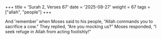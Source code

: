 +++
title = 'Surah 2, Verses 67'
date = '2025-08-27'
weight = 67
tags = ["allah", "people"]
+++

And ˹remember˺ when Moses said to his people, “Allah commands you to sacrifice a cow.” They replied, “Are you mocking us?” Moses responded, “I seek refuge in Allah from acting foolishly!”